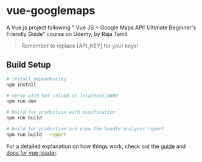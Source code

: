 # vue-googlemaps

A Vue.js project following "
Vue JS + Google Maps API: Ultimate Beginner's Friendly Guide" course on Udemy, by Raja Tamil.

> Remember to replace [API_KEY] for your keys!

## Build Setup

```bash
# install dependencies
npm install

# serve with hot reload at localhost:8080
npm run dev

# build for production with minification
npm run build

# build for production and view the bundle analyzer report
npm run build --report
```

For a detailed explanation on how things work, check out the [guide](http://vuejs-templates.github.io/webpack/) and [docs for vue-loader](http://vuejs.github.io/vue-loader).
